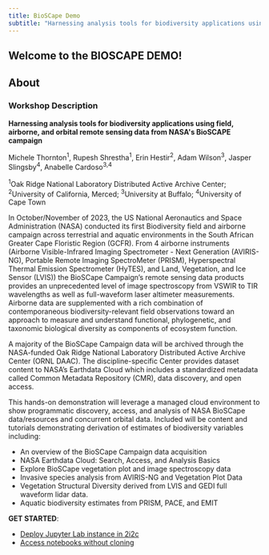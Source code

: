 ```yaml
---
title: BioSCape Demo
subtitle: "Harnessing analysis tools for biodiversity applications using field, airborne, and orbital remote sensing data from NASA's BioSCAPE campaign"
---
```


## Welcome to the BIOSCAPE DEMO!

## About

### Workshop Description
**Harnessing analysis tools for biodiversity applications using field, airborne, and orbital remote sensing data from NASA's BioSCAPE campaign**

Michele Thornton<sup>1</sup>, Rupesh Shrestha<sup>1</sup>, Erin Hestir<sup>2</sup>, Adam Wilson<sup>3</sup>, Jasper Slingsby<sup>4</sup>, Anabelle Cardoso<sup>3,4</sup>

<sup>1</sup>Oak Ridge National Laboratory Distributed Active Archive Center; <sup>2</sup>University of California, Merced; <sup>3</sup>University at Buffalo; <sup>4</sup>University of Cape Town

In October/November of 2023, the US National Aeronautics and Space Administration (NASA) conducted its first Biodiversity field and airborne campaign across terrestrial and aquatic environments in the South African Greater Cape Floristic Region (GCFR). From 4 airborne instruments (Airborne Visible-Infrared Imaging Spectrometer - Next Generation (AVIRIS-NG), Portable Remote Imaging SpectroMeter (PRISM), Hyperspectral Thermal Emission Spectrometer (HyTES), and Land, Vegetation, and Ice Sensor (LVIS)) the BioSCape Campaign’s remote sensing data products provides an unprecedented level of image spectroscopy from VSWIR to TIR wavelengths as well as full-waveform laser altimeter measurements. Airborne data are supplemented with a rich combination of contemporaneous biodiversity-relevant field observations toward an approach to measure and understand functional, phylogenetic, and taxonomic biological diversity as components of ecosystem function.

A majority of the BioSCape Campaign data will be archived through the NASA-funded Oak Ridge National Laboratory Distributed Active Archive Center (ORNL DAAC). The discipline-specific Center provides dataset content to NASA’s Earthdata Cloud which includes a standardized metadata called Common Metadata Repository (CMR), data discovery, and open access.

This hands-on demonstration will leverage a managed cloud environment to show programmatic discovery, access, and analysis of NASA BioSCape data/resources and concurrent orbital data. Included will be content and tutorials demonstrating derivation of estimates of biodiversity variables including:

- An overview of the BioSCape Campaign data acquisition
- NASA Earthdata Cloud: Search, Access, and Analysis Basics
- Explore BioSCape vegetation plot and image spectroscopy data
- Invasive species analysis from AVIRIS-NG and Vegetation Plot Data
- Vegetation Structural Diversity derived from LVIS and GEDI full waveform lidar data.
- Aquatic biodiversity estimates from PRISM, PACE, and EMIT


**GET STARTED**:    

- [Deploy Jupyter Lab instance in 2i2c](https://workshop.openscapes.2i2c.cloud/)   
- [Access notebooks without cloning](https://workshop.openscapes.2i2c.cloud/hub/user-redirect/git-pull?repo=https%3A%2F%2Fgithub.com%2FNASA-Openscapes%2F2023-ssc&urlpath=lab%2Ftree%2F2023-ssc%2Ftutorials%2Fjupyterhub_demo%2Fjupyterhub_demo.ipynb&branch=main)

